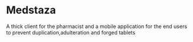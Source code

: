 # Medstaza
A thick client for the pharmacist and a mobile application for the end users to prevent duplication,adulteration and forged tablets
